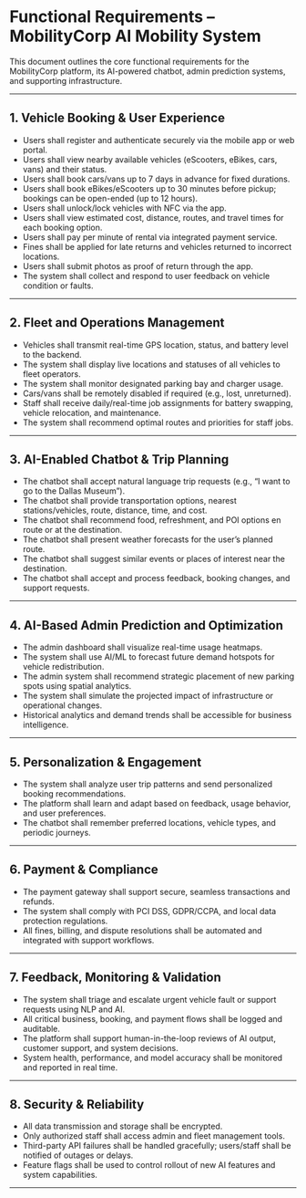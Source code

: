 # Functional Requirements – MobilityCorp AI Mobility System

This document outlines the core functional requirements for the MobilityCorp platform, its AI-powered chatbot, admin prediction systems, and supporting infrastructure.

---

## 1. Vehicle Booking & User Experience

- Users shall register and authenticate securely via the mobile app or web portal.
- Users shall view nearby available vehicles (eScooters, eBikes, cars, vans) and their status.
- Users shall book cars/vans up to 7 days in advance for fixed durations.
- Users shall book eBikes/eScooters up to 30 minutes before pickup; bookings can be open-ended (up to 12 hours).
- Users shall unlock/lock vehicles with NFC via the app.
- Users shall view estimated cost, distance, routes, and travel times for each booking option.
- Users shall pay per minute of rental via integrated payment service.
- Fines shall be applied for late returns and vehicles returned to incorrect locations.
- Users shall submit photos as proof of return through the app.
- The system shall collect and respond to user feedback on vehicle condition or faults.

---

## 2. Fleet and Operations Management

- Vehicles shall transmit real-time GPS location, status, and battery level to the backend.
- The system shall display live locations and statuses of all vehicles to fleet operators.
- The system shall monitor designated parking bay and charger usage.
- Cars/vans shall be remotely disabled if required (e.g., lost, unreturned).
- Staff shall receive daily/real-time job assignments for battery swapping, vehicle relocation, and maintenance.
- The system shall recommend optimal routes and priorities for staff jobs.

---

## 3. AI-Enabled Chatbot & Trip Planning

- The chatbot shall accept natural language trip requests (e.g., “I want to go to the Dallas Museum”).
- The chatbot shall provide transportation options, nearest stations/vehicles, route, distance, time, and cost.
- The chatbot shall recommend food, refreshment, and POI options en route or at the destination.
- The chatbot shall present weather forecasts for the user’s planned route.
- The chatbot shall suggest similar events or places of interest near the destination.
- The chatbot shall accept and process feedback, booking changes, and support requests.

---

## 4. AI-Based Admin Prediction and Optimization

- The admin dashboard shall visualize real-time usage heatmaps.
- The system shall use AI/ML to forecast future demand hotspots for vehicle redistribution.
- The admin system shall recommend strategic placement of new parking spots using spatial analytics.
- The system shall simulate the projected impact of infrastructure or operational changes.
- Historical analytics and demand trends shall be accessible for business intelligence.

---

## 5. Personalization & Engagement

- The system shall analyze user trip patterns and send personalized booking recommendations.
- The platform shall learn and adapt based on feedback, usage behavior, and user preferences.
- The chatbot shall remember preferred locations, vehicle types, and periodic journeys.

---

## 6. Payment & Compliance

- The payment gateway shall support secure, seamless transactions and refunds.
- The system shall comply with PCI DSS, GDPR/CCPA, and local data protection regulations.
- All fines, billing, and dispute resolutions shall be automated and integrated with support workflows.

---

## 7. Feedback, Monitoring & Validation

- The system shall triage and escalate urgent vehicle fault or support requests using NLP and AI.
- All critical business, booking, and payment flows shall be logged and auditable.
- The platform shall support human-in-the-loop reviews of AI output, customer support, and system decisions.
- System health, performance, and model accuracy shall be monitored and reported in real time.

---

## 8. Security & Reliability

- All data transmission and storage shall be encrypted.
- Only authorized staff shall access admin and fleet management tools.
- Third-party API failures shall be handled gracefully; users/staff shall be notified of outages or delays.
- Feature flags shall be used to control rollout of new AI features and system capabilities.

---
